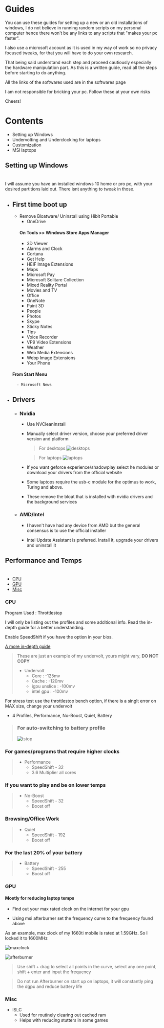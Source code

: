 # Guides

You can use these guides for setting up a new or an old installations of windows, I do not believe in running random scripts on my personal computer hence there won't be any links to any scripts that "makes your pc faster".

I also use a microsoft account as it is used in my way of work so no privacy focused tweaks, for that you will have to do your own research. 

That being said understand each step and proceed cautiously especially the hardware manipulation part. As this is a written guide, read all the steps before starting to do anything.

All the links of the softwares used are in the softwares page

I am not responsible for bricking your pc. Follow these at your own risks

Cheers!


# Contents
- Setting up Windows
- Undervolting and Underclocking for laptops
- Customization
- MSI laptops



## Setting up Windows
#

I will assume you have an installed windows 10 home or pro pc, with your desired partitions laid out. There isnt anything to tweak in those.

- ## First time boot up
    - Remove Bloatware/ Uninstall using Hibit Portable
        - OneDrive
        #### On Tools >> Windows Store Apps Manager
        - 3D Viewer
        - Alarms and Clock
        - Cortana 
        - Get Help
        - HEIF Image Extensions
        - Maps
        - Microsoft Pay
        - Microsoft Solitare Collection 
        - Mixed Reality Portal
        - Movies and TV 
        - Office
        - OneNote
        - Paint 3D
        - People 
        - Photos
        - Skype
        - Sticky Notes
        - Tips 
        - Voice Recorder
        - VP9 Video Extensions
        - Weather
        - Web Media Extensions 
        - Webp Image Extensions
        - Your Phone

    #### From Start Menu
        - Microsoft News

- ## Drivers
    - ### Nvidia
        - Use NVCleanInstall
        - Manually select driver version, choose your preferred driver version and platform

            >For desktops
            ![desktops](./desktops.png)

            >For laptops
            ![laptops](./laptops.png)

        - If you want geforce experience/shadowplay select he modules or download your drivers from the official website

        - Some laptops require the usb-c module for the optimus to work, Turing and above. 

        - These remove the bloat that is installed with nvidia drivers and the background services
        
    - ### AMD/Intel

        - I haven't have had any device from AMD but the general consensus is to use the official installer

        - Intel Update Assistant is preferred. Install it, upgrade your drivers and uninstall it


## Performance and Temps 
#

- [CPU](#cpu) 
- [GPU](#gpu)
- [Misc](#misc)

### CPU 

Program Used : Throttlestop

I will only be listing out the profiles and some additional info. Read the in-depth guide for a better understanding.

Enable SpeedShift if you have the option in your bios.

[A more in-depth guide](https://www.ultrabookreview.com/31385-the-throttlestop-guide/)

>    These are just an example of my undervolt, yours might vary, **DO NOT COPY**
>    - Undervolt
>        - Core :  -125mv
>        - Cache : -120mv
>        - igpu unslice  : -100mv
>        - intel gpu : -100mv

For stress test use the throttlestop bench option, if there is a singlt error on MAX size, change your undervolt


- 4 Profiles, Performance, No-Boost, Quiet, Battery

> ### For auto-switching to battery profile
> ![tstop](./ts.png)

### For games/programs that require higher clocks
> - Performance
>    - SpeedShift - 32
>    - 3.6 Multiplier all cores
    
### If you want to play and be on lower temps
> - No-Boost
>    - SpeedShift - 32
>    - Boost off

### Browsing/Office Work
> - Quiet
>    - SpeedShift - 192
>    - Boost off

### For the last 20% of your battery
> - Battery
>    - SpeedShift - 255
>    - Boost off


### GPU

#### Mostly for reducing laptop temps

- Find out your max rated clock on the internet for your gpu

- Using msi afterburner set the frequency curve to the frequency found above

As an example, max clock of my 1660ti mobile is rated at 1.59GHz. So I locked it to 1600MHz

![maxclock](./maxclock.png)

![afterburner](./afterburner.png)

> Use shift + drag to select all points in the curve, select any one point, shift + enter and input the frequency

> Do not run Afterburner on start up on laptops, it will constantly ping the dgpu and reduce battery life

### Misc

- ISLC
    - Used for routinely clearing out cached ram
    - Helps with reducing stutters in some games





    
